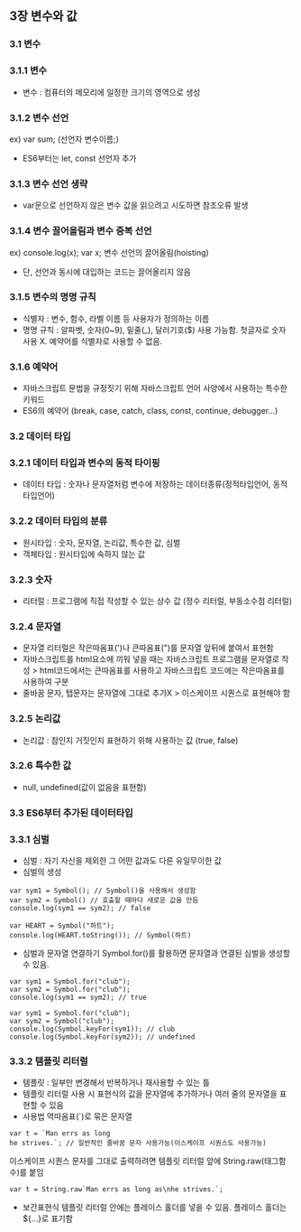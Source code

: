 ## 3장 변수와 값
### 3.1 변수
### 3.1.1 변수
- 변수 : 컴퓨터의 메모리에 일정한 크기의 영역으로 생성

### 3.1.2 변수 선언
ex) var sum; (선언자 변수이름;)
- ES6부터는 let, const 선언자 추가

### 3.1.3 변수 선언 생략
- var문으로 선언하지 않은 변수 값을 읽으려고 시도하면 참조오류 발생

### 3.1.4 변수 끌어올림과 변수 중복 선언
ex) console.log(x);
    var x;
    변수 선언의 끌어올림(hoisting)
- 단, 선언과 동시에 대입하는 코드는 끌어올리지 않음

### 3.1.5 변수의 명명 규칙
- 식별자 : 변수, 함수, 라벨 이름 등 사용자가 정의하는 이름
- 명명 규칙
: 알파벳, 숫자(0~9), 밑줄(_), 달러기호($) 사용 가능함. 첫글자로 숫자 사용 X. 예약어를 식별자로 사용할 수 없음.

### 3.1.6 예약어
- 자바스크립트 문법을 규정짓기 위해 자바스크립트 언어 사양에서 사용하는 특수한 키워드
- ES6의 예약어 (break, case, catch, class, const, continue, debugger...)

### 3.2 데이터 타입
### 3.2.1 데이터 타입과 변수의 동적 타이핑
- 데이터 타입 : 숫자나 문자열처럼 변수에 저장하는 데이터종류(정적타입언어, 동적타입언어)

### 3.2.2 데이터 타입의 분류
- 원시타입 : 숫자, 문자열, 논리값, 특수한 값, 심벌
- 객체타입 : 원시타입에 속하지 않는 값

### 3.2.3 숫자
- 리터럴 : 프로그램에 직접 작성할 수 있는 상수 값 (정수 리터럴, 부동소수점 리터럴) 

### 3.2.4 문자열
- 문자열 리터럴은 작은따옴표(')나 큰따옴표(")를 문자열 앞뒤에 붙여서 표현함
- 자바스크립트를 html요소에 끼워 넣을 때는 자바스크립트 프로그램을 문자열로 작성 > html코드에서는 큰따옴표를 사용하고 자바스크립트 코드에는 작은따옴표를 사용하여 구분
- 줄바꿈 문자, 탭문자는 문자열에 그대로 추가X > 이스케이프 시퀀스로 표현해야 함 

### 3.2.5 논리값
- 논리값 : 참인지 거짓인지 표현하기 위해 사용하는 값 (true, false)

### 3.2.6 특수한 값
- null, undefined(값이 없음을 표현함)

### 3.3 ES6부터 추가된 데이터타입
### 3.3.1 심벌
- 심벌 : 자기 자신을 제외한 그 어떤 값과도 다른 유일무이한 값
- 심벌의 생성
```
var sym1 = Symbol(); // Symbol()을 사용해서 생성함
var sym2 = Symbol() // 호출할 때마다 새로운 값을 만듬
console.log(sym1 == sym2); // false
```

```
var HEART = Symbol("하트");
console.log(HEART.toString()); // Symbol(하트)
```
- 심벌과 문자열 연결하기
Symbol.for()를 활용하면 문자열과 연결된 심벌을 생성할 수 있음.
```
var sym1 = Symbol.for("club");
var sym2 = Symbol.for("club");
console.log(sym1 == sym2); // true
```
```
var sym1 = Symbol.for("club");
var sym2 = Symbol("club");
console.log(Symbol.keyFor(sym1)); // club
console.log(Symbol.keyFor(sym2)); // undefined
```

### 3.3.2 템플릿 리터럴
- 템플릿 : 일부만 변경해서 반복하거나 재사용할 수 있는 틀
- 템플릿 리터럴 사용 시 표현식의 값을 문자열에 추가하거나 여러 줄의 문자열을 표현할 수 있음
- 사용법
역따옴표(`)로 묶은 문자열
```
var t = `Man errs as long
he strives.`; // 일반적인 줄바꿈 문자 사용가능(이스케이프 시퀀스도 사용가능)
```
이스케이프 시퀀스 문자를 그대로 출력하려면 템플릿 리터럴 앞에 String.raw(태그함수)를 붙임
```
var t = String.raw`Man errs as long as\nhe strives.`;
```
- 보간표현식
템플릿 리터럴 안에는 플레이스 홀더를 넣을 수 있음. 플레이스 홀더는 ${...}로 표기함
